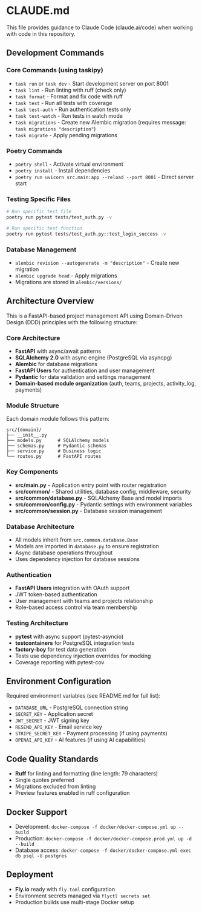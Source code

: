 # CLAUDE.md

This file provides guidance to Claude Code (claude.ai/code) when working with code in this repository.

## Development Commands

### Core Commands (using taskipy)
- `task run` or `task dev` - Start development server on port 8001
- `task lint` - Run linting with ruff (check only)
- `task format` - Format and fix code with ruff
- `task test` - Run all tests with coverage
- `task test-auth` - Run authentication tests only
- `task test-watch` - Run tests in watch mode
- `task migrations` - Create new Alembic migration (requires message: `task migrations "description"`)
- `task migrate` - Apply pending migrations

### Poetry Commands
- `poetry shell` - Activate virtual environment
- `poetry install` - Install dependencies
- `poetry run uvicorn src.main:app --reload --port 8001` - Direct server start

### Testing Specific Files
```bash
# Run specific test file
poetry run pytest tests/test_auth.py -v

# Run specific test function
poetry run pytest tests/test_auth.py::test_login_success -v
```

### Database Management
- `alembic revision --autogenerate -m "description"` - Create new migration
- `alembic upgrade head` - Apply migrations
- Migrations are stored in `alembic/versions/`

## Architecture Overview

This is a FastAPI-based project management API using Domain-Driven Design (DDD) principles with the following structure:

### Core Architecture
- **FastAPI** with async/await patterns
- **SQLAlchemy 2.0** with async engine (PostgreSQL via asyncpg)
- **Alembic** for database migrations
- **FastAPI Users** for authentication and user management
- **Pydantic** for data validation and settings management
- **Domain-based module organization** (auth, teams, projects, activity_log, payments)

### Module Structure
Each domain module follows this pattern:
```
src/{domain}/
├── __init__.py
├── models.py      # SQLAlchemy models
├── schemas.py     # Pydantic schemas
├── service.py     # Business logic
└── routes.py      # FastAPI routes
```

### Key Components
- **src/main.py** - Application entry point with router registration
- **src/common/** - Shared utilities, database config, middleware, security
- **src/common/database.py** - SQLAlchemy Base and model imports
- **src/common/config.py** - Pydantic settings with environment variables
- **src/common/session.py** - Database session management

### Database Architecture
- All models inherit from `src.common.database.Base`
- Models are imported in `database.py` to ensure registration
- Async database operations throughout
- Uses dependency injection for database sessions

### Authentication
- **FastAPI Users** integration with OAuth support
- JWT token-based authentication
- User management with teams and projects relationship
- Role-based access control via team membership

### Testing Architecture
- **pytest** with async support (pytest-asyncio)
- **testcontainers** for PostgreSQL integration tests
- **factory-boy** for test data generation
- Tests use dependency injection overrides for mocking
- Coverage reporting with pytest-cov

## Environment Configuration

Required environment variables (see README.md for full list):
- `DATABASE_URL` - PostgreSQL connection string
- `SECRET_KEY` - Application secret
- `JWT_SECRET` - JWT signing key
- `RESEND_API_KEY` - Email service key
- `STRIPE_SECRET_KEY` - Payment processing (if using payments)
- `OPENAI_API_KEY` - AI features (if using AI capabilities)

## Code Quality Standards
- **Ruff** for linting and formatting (line length: 79 characters)
- Single quotes preferred
- Migrations excluded from linting
- Preview features enabled in ruff configuration

## Docker Support
- Development: `docker-compose -f docker/docker-compose.yml up --build`
- Production: `docker-compose -f docker/docker-compose.prod.yml up -d --build`
- Database access: `docker-compose -f docker/docker-compose.yml exec db psql -U postgres`

## Deployment
- **Fly.io** ready with `fly.toml` configuration
- Environment secrets managed via `flyctl secrets set`
- Production builds use multi-stage Docker setup